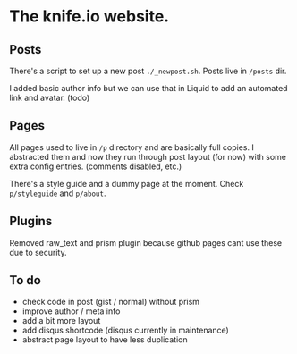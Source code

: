 The knife.io website.
===================

## Posts
There's a script to set up a new post `./_newpost.sh`.
Posts live in `/posts` dir.

I added basic author info but we can use that in Liquid to add an automated link and avatar. (todo)

## Pages
All pages used to live in `/p` directory and are basically full copies. I abstracted them and now they run through post layout (for now) with some extra config entries. (comments disabled, etc.)

There's a style guide and a dummy page at the moment.
Check `p/styleguide` and `p/about`.

## Plugins
Removed raw_text and prism plugin because github pages cant use these due to security.

## To do
- check code in post (gist / normal) without prism
- improve author / meta info
- add a bit more layout
- add disqus shortcode (disqus currently in maintenance)
- abstract page layout to have less duplication